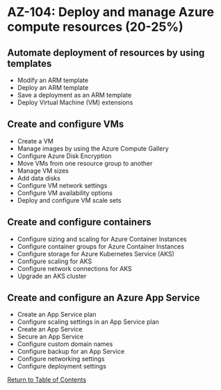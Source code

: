 # AZ-104: Deploy and manage Azure compute resources (20-25%)

## Automate deployment of resources by using templates
* Modify an ARM template
* Deploy an ARM template
* Save a deployment as an ARM template
* Deploy Virtual Machine (VM) extensions

## Create and configure VMs
* Create a VM
* Manage images by using the Azure Compute Gallery
* Configure Azure Disk Encryption
* Move VMs from one resource group to another
* Manage VM sizes
* Add data disks
* Configure VM network settings
* Configure VM availability options
* Deploy and configure VM scale sets

## Create and configure containers
* Configure sizing and scaling for Azure Container Instances
* Configure container groups for Azure Container Instances
* Configure storage for Azure Kubernetes Service (AKS)
* Configure scaling for AKS
* Configure network connections for AKS
* Upgrade an AKS cluster

## Create and configure an Azure App Service
* Create an App Service plan
* Configure scaling settings in an App Service plan
* Create an App Service
* Secure an App Service
* Configure custom domain names
* Configure backup for an App Service
* Configure networking settings
* Configure deployment settings

[Return to Table of Contents](README.md)